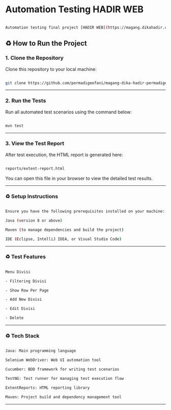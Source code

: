 # Automation Testing HADIR WEB

```bash

Automation testing final project [HADIR WEB](https://magang.dikahadir.com/authentication/login)  using **Intellij IDEA**, **Maven**, **Java**, **Selenium WebDriver**, **Cucumber BDD**, **TestNG** and **ExtentReports**.

```


## ♻️ How to Run the Project

### 1. Clone the Repository
Clone this repository to your local machine:

```bash

git clone https://github.com/permadigeofani/magang-dika-hadir-permadigeofani.git

```

---

### 2. Run the Tests
Run all automated test scenarios using the command below:

```bash

mvn test

```

---

### 3. View the Test Report
After test execution, the HTML report is generated here:

```bash

reports/extent-report.html

```

You can open this file in your browser to view the detailed test results.

---

### ♻️  Setup Instructions

```bash

Ensure you have the following prerequisites installed on your machine:

Java (version 8 or above)

Maven (to manage dependencies and build the project)

IDE (Eclipse, IntelliJ IDEA, or Visual Studio Code)

```

---

### ♻️ Test Features

```bash

Menu Divisi

- Filtering Divisi

- Show Row Per Page

- Add New Divisi

- Edit Divisi

- Delete

```

---

### ♻️ Tech Stack

```bash

Java: Main programming language

Selenium WebDriver: Web UI automation tool

Cucumber: BDD framework for writing test scenarios

TestNG: Test runner for managing test execution flow

ExtentReports: HTML reporting library

Maven: Project build and dependency management tool

```

---
